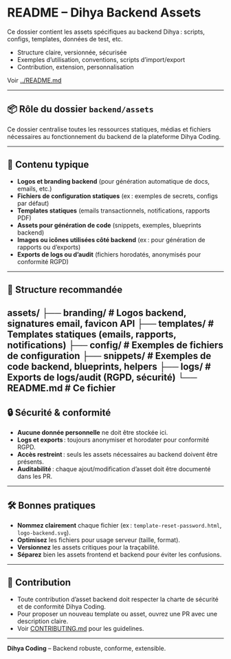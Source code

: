 # README – Dihya Backend Assets

Ce dossier contient les assets spécifiques au backend Dihya : scripts, configs, templates, données de test, etc.

- Structure claire, versionnée, sécurisée
- Exemples d’utilisation, conventions, scripts d’import/export
- Contribution, extension, personnalisation

Voir [../README.md](../README.md)

---

## 📦 Rôle du dossier `backend/assets`

Ce dossier centralise toutes les ressources statiques, médias et fichiers nécessaires au fonctionnement du backend de la plateforme Dihya Coding.

---

## 🧩 Contenu typique

- **Logos et branding backend** (pour génération automatique de docs, emails, etc.)
- **Fichiers de configuration statiques** (ex : exemples de secrets, configs par défaut)
- **Templates statiques** (emails transactionnels, notifications, rapports PDF)
- **Assets pour génération de code** (snippets, exemples, blueprints backend)
- **Images ou icônes utilisées côté backend** (ex : pour génération de rapports ou d’exports)
- **Exports de logs ou d’audit** (fichiers horodatés, anonymisés pour conformité RGPD)

---

## 📁 Structure recommandée
assets/ ├── branding/ # Logos backend, signatures email, favicon API ├── templates/ # Templates statiques (emails, rapports, notifications) ├── config/ # Exemples de fichiers de configuration ├── snippets/ # Exemples de code backend, blueprints, helpers ├── logs/ # Exports de logs/audit (RGPD, sécurité) └── README.md # Ce fichier
---

## 🔒 Sécurité & conformité

- **Aucune donnée personnelle** ne doit être stockée ici.
- **Logs et exports** : toujours anonymiser et horodater pour conformité RGPD.
- **Accès restreint** : seuls les assets nécessaires au backend doivent être présents.
- **Auditabilité** : chaque ajout/modification d’asset doit être documenté dans les PR.

---

## 🛠️ Bonnes pratiques

- **Nommez clairement** chaque fichier (ex : `template-reset-password.html`, `logo-backend.svg`).
- **Optimisez** les fichiers pour usage serveur (taille, format).
- **Versionnez** les assets critiques pour la traçabilité.
- **Séparez** bien les assets frontend et backend pour éviter les confusions.

---

## 📝 Contribution

- Toute contribution d’asset backend doit respecter la charte de sécurité et de conformité Dihya Coding.
- Pour proposer un nouveau template ou asset, ouvrez une PR avec une description claire.
- Voir [CONTRIBUTING.md](../../CONTRIBUTING.md) pour les guidelines.

---

**Dihya Coding** – Backend robuste, conforme, extensible.
